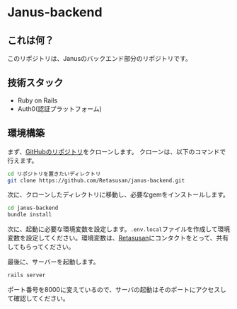 # Janus-backend

## これは何？

このリポジトリは、Janusのバックエンド部分のリポジトリです。

## 技術スタック

- Ruby on Rails
- Auth0(認証プラットフォーム)

## 環境構築

まず、[GitHubのリポジトリ](https://github.com/Retasusan/janus-backend)をクローンします。
クローンは、以下のコマンドで行えます。

```bash
cd リポジトリを置きたいディレクトリ
git clone https://github.com/Retasusan/janus-backend.git
```

次に、クローンしたディレクトリに移動し、必要なgemをインストールします。

```bash
cd janus-backend
bundle install
```

次に、起動に必要な環境変数を設定します。`.env.local`ファイルを作成して環境変数を設定してください。環境変数は、[Retasusan](https://github.com/Retasusan)にコンタクトをとって、共有してもらってください。

最後に、サーバーを起動します。

```bash
rails server
```

ポート番号を8000に変えているので、サーバの起動はそのポートにアクセスして確認してください。

